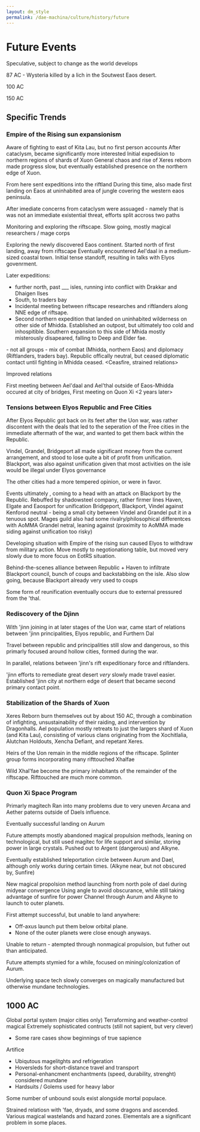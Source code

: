 ```yaml
---
layout: dm_style
permalink: /dae-machina/culture/history/future
---
```


# Future Events

Speculative, subject to change as the world develops




87 AC - Wysteria killed by a lich in the Soutwest Eaos desert.

100 AC

150 AC

## Specific Trends

### Empire of the Rising sun expansionism

Aware of fighting to east of Kita Lau, but no first person accounts
After cataclysm, became significantly more interested
Initial expedision to northern regions of shards of Xuon
General chaos and rise of Xeres reborn made progress slow, but eventually established presence on the northern edge of Xuon.

From here sent expeditions into the riftland
During this time, also made first landing on Eaos at uninhabited area of jungle covering the western eaos peninsula.

After imediate concerns from cataclysm were assuaged - namely that is was not an immediate existential threat, efforts split accross two paths

Monitoring and exploring the riftscape. Slow going, mostly magical researchers / mage corps

Exploring the newly discovered Eaos continent.
Started north of first landing, away from riftscape
Eventually encountered Ael'daal in a medium-sized coastal town.
Initial tense standoff, resulting in talks with Elyos govenrment.

Later expeditions:
 - further north, past ___ isles, running into conflict with Drakkar and Dhaigen Ilses
 - South, to traders bay
 - Incidental meeting between riftscape researches and riftlanders along NNE edge of riftsape.
 - Second northern expedition that landed on uninhabited wilderness on other side of Mhidda. Established an outpost, but ultimately too cold and inhospitible. Southern expansion to this side of Mhida mostly misterously disapeared, falling to Deep and Elder fae. 

<Skirmishes> - not all groups - mix of combat (Mhidda, northern Eaos) and diplomacy (Riftlanders, traders bay). Republic offically neutral, but ceased diplomatic contact until fighting in Mhidda ceased.
<Ceasfire, strained relations>

Improved relations

First meeting between Ael'daal and Ael'thal outside of Eaos-Mhidda occured at city of bridges, <Date>
First meeting on Quon Xi <2 years later>

 
### Tensions between Elyos Republic and Free Cities

After Elyos Republic got back on its feet after the Uon war, was rather discontent with the deals that led to the seperation of the Free cities in the immediate aftermath of the war, 
and wanted to get them back within the Republic.

Vindel, Grandel, Bridgeport all made significant money from the current arrangement, and stood to lose quite a bit of profit from unification.
Blackport, was also against unification given that most activities on the isle would be illegal under Elyos governance

The other cities had a more tempered opinion, or were in favor.

Events ultimately , coming to a head with an attack on Blackport by the Republic.
Rebuffed by shadowsteel company, rather firmer lines
Haven, Elgate and Eaosport for unification
Bridgeport, Blackport, Vindel against
Kenforod neutral - being a small city between Vindel and Grandel put it in a tenuous spot. Mages guild also had some rivalry/philosophical differentces with AoMMA
Grandel netral, leaning against (proximity to AoMMA made siding against unification too risky)

Developing situation with Empire of the rising sun caused Elyos to withdraw from military action.
Move mostly to negotionationg table, but moved very slowly due to more focus on EotRS situation.

Behind-the-scenes alliance between Republic + Haven to infiltrate Blackport council, bunch of coups and backstabbing on the isle.
Also slow going, because Blackport already very used to coups

Some form of reunification eventually occurs due to external pressured from the 'thal.

### Rediscovery of the Djinn

With 'jinn joining in at later stages of the Uon war, came start of relations between 'jinn principalities, Elyos republic, and Furthern Dal

Travel between republic and principalities still slow and dangerous, so this primarly focused around hollow cities, formed during the war.

In parallel, relations between 'jinn's rift expeditionary force and riftlanders.

'jinn efforts to remediate great desert _very_ slowly made travel easier.
Established 'jinn city at northern edge of desert that became second primary contact point.

### Stabilization of the Shards of Xuon

Xeres Reborn burn themselves out by about 150 AC, through a combination of infighting, unsustainability of their raiding, and intervention by Dragonhalls.
Ael population mostly retreats to just the largers shard of Xuon (and Kita Lau), consisting of various clans originating from the Xochitlalia, Alutchan Holdouts, Xencha Defiant, and repetant Xeres.

Heirs of the Uon remain in the middle regions of the riftscape. Splinter group forms incorporating many rifttouched Xhalfae

Wild Xhal'fae become the primary inhabitants of the remainder of the riftscape. Rifttouched are much more common.



### Quon Xi Space Program

Primarly magitech
Ran into many problems due to very uneven Arcana and Aether paterns outside of Daels influence.

Eventually successful landing on Aurum

Future attempts mostly abandoned magical propulsion methods, leaning on technological, but still used magitec for life support and similar, storing power in large crystals.
Pushed out to Argent (dangerous) and Alkyne.

Eventually established teleportation circle between Aurum and Dael, although only works during certain times. (Alkyne near, but not obscured by, Sunfire)

New  magical propolsion method
launching from north pole of dael during midyear convergence
Using angle to avoid obscurance, while still taking advantage of sunfire for power
Channel through Aurum and Alkyne to launch to outer planets.

First attempt successful, but unable to land anywhere:
 - Off-axus launch put them below orbital plane.
 - None of the outer planets were close enough anyways.
 
Unable to return - atempted through nonmagical propulsion, but futher out than anticipated.

Future attempts stymied for a while, focused on mining/colonization of Aurum.

Underlying space tech slowly converges on magically manufactured but otherwise mundane technologies.




## 1000 AC

Global portal system (major cities only)
Terraforming and weather-control magical
Extremely sophisticated contructs (still not sapient, but very clever)
 - Some rare cases show beginnings of true sapience
 

Artifice
 - Ubiqutous magelitghts and refrigeration
 - Hoversleds for short-distance travel and transport
 - Personal-enhancment enchantments (speed, durability, strenght) considered mundane
 - Hardsuits / Golems used for heavy labor

Some number of unbound souls exist alongside mortal populace.

Strained relatiosn with 'fae, dryads, and some dragons and ascended.
Various magical wastelands and hazard zones.
Elementals are a significant problem in some places.